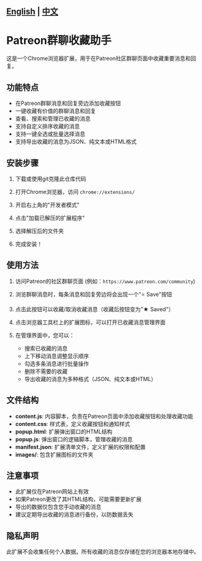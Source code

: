 [English](README_en.md) | [中文](README.md) 
---

# Patreon群聊收藏助手

这是一个Chrome浏览器扩展，用于在Patreon社区群聊页面中收藏重要消息和回复。

## 功能特点

- 在Patreon群聊消息和回复旁边添加收藏按钮
- 一键收藏有价值的群聊消息和回复
- 查看、搜索和管理已收藏的消息
- 支持自定义排序收藏的消息
- 支持一键全选或批量选择消息
- 支持导出收藏的消息为JSON、纯文本或HTML格式

## 安装步骤

1. 下载或使用git克隆此仓库代码

2. 打开Chrome浏览器，访问 `chrome://extensions/`

3. 开启右上角的"开发者模式"

4. 点击"加载已解压的扩展程序"

5. 选择解压后的文件夹

6. 完成安装！

## 使用方法

1. 访问Patreon的社区群聊页面 (例如：`https://www.patreon.com/community`)

2. 浏览群聊消息时，每条消息和回复旁边将会出现一个"⭐ Save"按钮

3. 点击此按钮可以收藏/取消收藏消息（收藏后按钮变为"★ Saved"）

4. 点击浏览器工具栏上的扩展图标，可以打开已收藏消息管理界面

5. 在管理界面中，您可以：
   - 搜索已收藏的消息
   - 上下移动消息调整显示顺序
   - 勾选多条消息进行批量操作
   - 删除不需要的收藏
   - 导出收藏的消息为多种格式（JSON、纯文本或HTML）

## 文件结构

- **content.js**: 内容脚本，负责在Patreon页面中添加收藏按钮和处理收藏功能
- **content.css**: 样式表，定义收藏按钮和通知样式
- **popup.html**: 扩展弹出窗口的HTML结构
- **popup.js**: 弹出窗口的逻辑脚本，管理收藏的消息
- **manifest.json**: 扩展清单文件，定义扩展的权限和配置
- **images/**: 包含扩展图标的文件夹

## 注意事项

- 此扩展仅在Patreon网站上有效
- 如果Patreon更改了其HTML结构，可能需要更新扩展
- 导出的数据仅包含您手动收藏的消息
- 建议定期导出收藏的消息进行备份，以防数据丢失

## 隐私声明

此扩展不会收集任何个人数据。所有收藏的消息仅存储在您的浏览器本地存储中。
